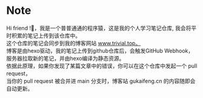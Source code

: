 # Note
Hi friend !👋，我是一个普普通通的程序猿，这是我的个人学习笔记仓库, 我会将平时积累的笔记上传到该仓库中。  
这个仓库的笔记会同步到我的博客网站 www.trivial.top。   
博客是由hexo驱动，我的笔记上传到github仓库后，会触发GitHub Webhook，  
服务器拉取新的笔记，并由hexo编译为静态资源。      
依据此原理，如果你发现了某篇文章中的错误，你可以在这个仓库中发起一个 pull request，  
当你的 pull request 被合并进 main 分支时，博客站 gukaifeng.cn 的内容随即会自动更新。    

